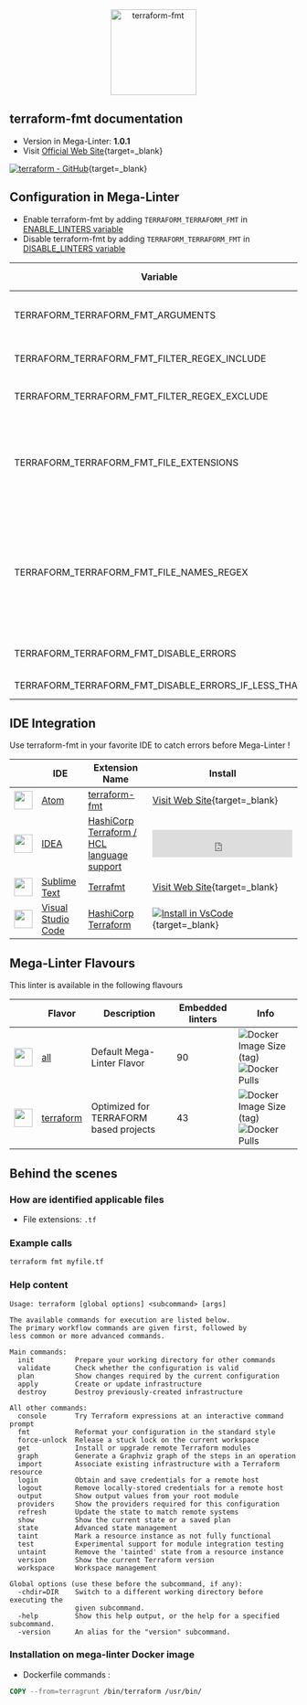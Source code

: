 <!-- markdownlint-disable MD033 MD041 -->
<!-- Generated by .automation/build.py, please do not update manually -->

<div align="center">
  <a href="https://www.terraform.io/docs/cli/commands/fmt.html" target="blank" title="Visit linter Web Site">
    <img src="https://www.terraform.io/assets/images/logo-hashicorp-3f10732f.svg" alt="terraform-fmt" height="150px" class="megalinter-banner">
  </a>
</div>

## terraform-fmt documentation

- Version in Mega-Linter: **1.0.1**
- Visit [Official Web Site](https://www.terraform.io/docs/cli/commands/fmt.html){target=_blank}

[![terraform - GitHub](https://gh-card.dev/repos/hashicorp/terraform.svg?fullname=)](https://github.com/hashicorp/terraform){target=_blank}

## Configuration in Mega-Linter

- Enable terraform-fmt by adding `TERRAFORM_TERRAFORM_FMT` in [ENABLE_LINTERS variable](https://nvuillam.github.io/mega-linter/configuration/#activation-and-deactivation)
- Disable terraform-fmt by adding `TERRAFORM_TERRAFORM_FMT` in [DISABLE_LINTERS variable](https://nvuillam.github.io/mega-linter/configuration/#activation-and-deactivation)

| Variable                                            | Description                                                                                                                                                                                  | Default value      |
|-----------------------------------------------------|----------------------------------------------------------------------------------------------------------------------------------------------------------------------------------------------|--------------------|
| TERRAFORM_TERRAFORM_FMT_ARGUMENTS                   | User custom arguments to add in linter CLI call<br/>Ex: `-s --foo "bar"`                                                                                                                     |                    |
| TERRAFORM_TERRAFORM_FMT_FILTER_REGEX_INCLUDE        | Custom regex including filter<br/>Ex: `(src\|lib)`                                                                                                                                           | Include every file |
| TERRAFORM_TERRAFORM_FMT_FILTER_REGEX_EXCLUDE        | Custom regex excluding filter<br/>Ex: `(test\|examples)`                                                                                                                                     | Exclude no file    |
| TERRAFORM_TERRAFORM_FMT_FILE_EXTENSIONS             | Allowed file extensions. `"*"` matches any extension, `""` matches empty extension. Empty list excludes all files<br/>Ex: `[".py", ""]`                                                      | `[".tf"]`          |
| TERRAFORM_TERRAFORM_FMT_FILE_NAMES_REGEX            | File name regex filters. Regular expression list for filtering files by their base names using regex full match. Empty list includes all files<br/>Ex: `["Dockerfile(-.+)?", "Jenkinsfile"]` | Include every file |
| TERRAFORM_TERRAFORM_FMT_DISABLE_ERRORS              | Run linter but consider errors as warnings                                                                                                                                                   | `true`             |
| TERRAFORM_TERRAFORM_FMT_DISABLE_ERRORS_IF_LESS_THAN | Maximum number of errors allowed                                                                                                                                                             | `0`                |

## IDE Integration

Use terraform-fmt in your favorite IDE to catch errors before Mega-Linter !

| <!-- -->                                                                                                                                      | IDE                                                      | Extension Name                                                                                                                    | Install                                                                                                                                                                   |
|-----------------------------------------------------------------------------------------------------------------------------------------------|----------------------------------------------------------|-----------------------------------------------------------------------------------------------------------------------------------|---------------------------------------------------------------------------------------------------------------------------------------------------------------------------|
| <img src="https://github.com/nvuillam/mega-linter/raw/master/docs/assets/icons/atom.ico" alt="" height="32px" class="megalinter-icon"></a>    | [Atom](https://atom.io/)                                 | [terraform-fmt](https://atom.io/packages/terraform-fmt)                                                                           | [Visit Web Site](https://atom.io/packages/terraform-fmt){target=_blank}                                                                                                   |
| <img src="https://github.com/nvuillam/mega-linter/raw/master/docs/assets/icons/idea.ico" alt="" height="32px" class="megalinter-icon"></a>    | [IDEA](https://www.jetbrains.com/products.html#type=ide) | [HashiCorp Terraform / HCL language support](https://plugins.jetbrains.com/plugin/7808-hashicorp-terraform--hcl-language-support) | <iframe frameborder="none" width="245px" height="48px" src="https://plugins.jetbrains.com/embeddable/install/7808"></iframe>                                              |
| <img src="https://github.com/nvuillam/mega-linter/raw/master/docs/assets/icons/sublime.ico" alt="" height="32px" class="megalinter-icon"></a> | [Sublime Text](https://www.sublimetext.com/)             | [Terrafmt](https://packagecontrol.io/packages/Terrafmt)                                                                           | [Visit Web Site](https://packagecontrol.io/packages/Terrafmt){target=_blank}                                                                                              |
| <img src="https://github.com/nvuillam/mega-linter/raw/master/docs/assets/icons/vscode.ico" alt="" height="32px" class="megalinter-icon"></a>  | [Visual Studio Code](https://code.visualstudio.com/)     | [HashiCorp Terraform](https://marketplace.visualstudio.com/items?itemName=HashiCorp.terraform)                                    | [![Install in VsCode](https://github.com/nvuillam/mega-linter/raw/master/docs/assets/images/btn_install_vscode.png)](vscode:extension/HashiCorp.terraform){target=_blank} |

## Mega-Linter Flavours

This linter is available in the following flavours

| <!-- -->                                                                                                                                                  | Flavor                                                                 | Description                            | Embedded linters | Info                                                                                                                                                                                       |
|-----------------------------------------------------------------------------------------------------------------------------------------------------------|------------------------------------------------------------------------|----------------------------------------|------------------|--------------------------------------------------------------------------------------------------------------------------------------------------------------------------------------------|
| <img src="https://github.com/nvuillam/mega-linter/raw/master/docs/assets/images/mega-linter-square.png" alt="" height="32px" class="megalinter-icon"></a> | [all](https://nvuillam.github.io/mega-linter/supported-linters/)       | Default Mega-Linter Flavor             | 90               | ![Docker Image Size (tag)](https://img.shields.io/docker/image-size/nvuillam/mega-linter/v4) ![Docker Pulls](https://img.shields.io/docker/pulls/nvuillam/mega-linter)                     |
| <img src="https://github.com/nvuillam/mega-linter/raw/master/docs/assets/icons/terraform.ico" alt="" height="32px" class="megalinter-icon"></a>           | [terraform](https://nvuillam.github.io/mega-linter/flavors/terraform/) | Optimized for TERRAFORM based projects | 43               | ![Docker Image Size (tag)](https://img.shields.io/docker/image-size/nvuillam/mega-linter-terraform/v4) ![Docker Pulls](https://img.shields.io/docker/pulls/nvuillam/mega-linter-terraform) |

## Behind the scenes

### How are identified applicable files

- File extensions: `.tf`

<!-- markdownlint-disable -->
<!-- /* cSpell:disable */ -->

### Example calls

```shell
terraform fmt myfile.tf
```


### Help content

```shell
Usage: terraform [global options] <subcommand> [args]

The available commands for execution are listed below.
The primary workflow commands are given first, followed by
less common or more advanced commands.

Main commands:
  init          Prepare your working directory for other commands
  validate      Check whether the configuration is valid
  plan          Show changes required by the current configuration
  apply         Create or update infrastructure
  destroy       Destroy previously-created infrastructure

All other commands:
  console       Try Terraform expressions at an interactive command prompt
  fmt           Reformat your configuration in the standard style
  force-unlock  Release a stuck lock on the current workspace
  get           Install or upgrade remote Terraform modules
  graph         Generate a Graphviz graph of the steps in an operation
  import        Associate existing infrastructure with a Terraform resource
  login         Obtain and save credentials for a remote host
  logout        Remove locally-stored credentials for a remote host
  output        Show output values from your root module
  providers     Show the providers required for this configuration
  refresh       Update the state to match remote systems
  show          Show the current state or a saved plan
  state         Advanced state management
  taint         Mark a resource instance as not fully functional
  test          Experimental support for module integration testing
  untaint       Remove the 'tainted' state from a resource instance
  version       Show the current Terraform version
  workspace     Workspace management

Global options (use these before the subcommand, if any):
  -chdir=DIR    Switch to a different working directory before executing the
                given subcommand.
  -help         Show this help output, or the help for a specified subcommand.
  -version      An alias for the "version" subcommand.
```

### Installation on mega-linter Docker image

- Dockerfile commands :
```dockerfile
COPY --from=terragrunt /bin/terraform /usr/bin/
```

